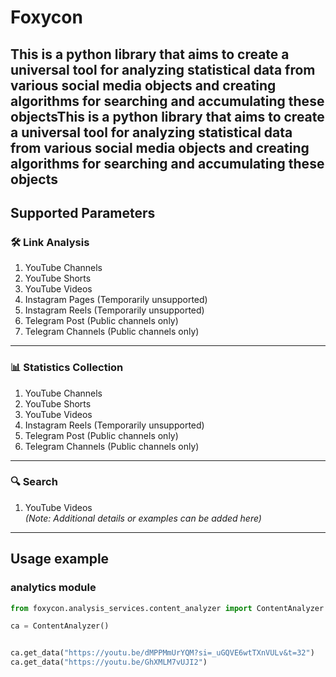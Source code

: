 # **Foxycon**

This is a python library that aims to create a universal tool for analyzing statistical data from various social media objects and creating algorithms for searching and accumulating these objectsThis is a python library that aims to create a universal tool for analyzing statistical data from various social media objects and creating algorithms for searching and accumulating these objects
---

## **Supported Parameters**

### 🛠️ **Link Analysis**
1. YouTube Channels  
2. YouTube Shorts  
3. YouTube Videos  
4. Instagram Pages (Temporarily unsupported)
5. Instagram Reels (Temporarily unsupported)
6. Telegram Post (Public channels only)
7. Telegram Channels (Public channels only)


---

### 📊 **Statistics Collection**
1. YouTube Channels  
2. YouTube Shorts  
3. YouTube Videos  
4. Instagram Reels (Temporarily unsupported)
5. Telegram Post (Public channels only)
6. Telegram Channels (Public channels only)

---

### 🔍 **Search**
1. YouTube Videos  
*(Note: Additional details or examples can be added here)*

---

## Usage example

### analytics module

```python
from foxycon.analysis_services.сontent_analyzer import ContentAnalyzer

ca = ContentAnalyzer()


ca.get_data("https://youtu.be/dMPPMmUrYQM?si=_uGQVE6wtTXnVULv&t=32")
ca.get_data("https://youtu.be/GhXMLM7vUJI2")
```



